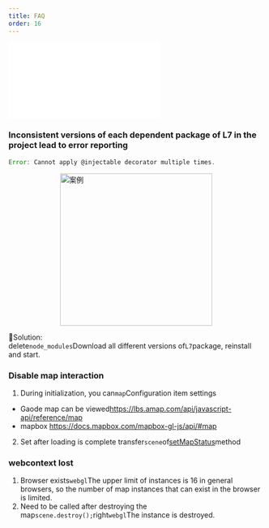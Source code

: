 ```yaml
---
title: FAQ
order: 16
---
```


<embed src="@/docs/api/common/style.md"></embed>

### Inconsistent versions of each dependent package of L7 in the project lead to error reporting

```js
Error: Cannot apply @injectable decorator multiple times.
```

<img height="300px" style="display: block;margin: 0 auto;" alt="案例" src='https://gw.alipayobjects.com/mdn/rms_816329/afts/img/A*BsMyRZDuB54AAAAAAAAAAAAAARQnAQ'>

🌟Solution:\
delete`node_modules`Download all different versions of`L7`package, reinstall and start.

### Disable map interaction

1. During initialization, you can`map`Configuration item settings

* Gaode map can be viewed<https://lbs.amap.com/api/javascript-api/reference/map>
* mapbox <https://docs.mapbox.com/mapbox-gl-js/api/#map>

2. Set after loading is complete
   transfer`scene`of[setMapStatus](/api/scene/scene/#setmapstatus)method

### webcontext lost

1. Browser exists`webgl`The upper limit of instances is 16 in general browsers, so the number of map instances that can exist in the browser is limited.
2. Need to be called after destroying the map`scene.destroy();`right`webgl`The instance is destroyed.
